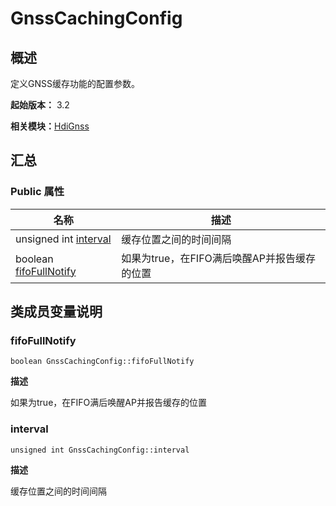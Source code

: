 # GnssCachingConfig


## 概述

定义GNSS缓存功能的配置参数。

**起始版本：** 3.2

**相关模块：**[HdiGnss](_hdi_gnss.md)


## 汇总


### Public 属性

| 名称 | 描述 | 
| -------- | -------- |
| unsigned int [interval](#interval) | 缓存位置之间的时间间隔  | 
| boolean [fifoFullNotify](#fifofullnotify) | 如果为true，在FIFO满后唤醒AP并报告缓存的位置  | 


## 类成员变量说明


### fifoFullNotify

```
boolean GnssCachingConfig::fifoFullNotify
```
**描述**

如果为true，在FIFO满后唤醒AP并报告缓存的位置


### interval

```
unsigned int GnssCachingConfig::interval
```
**描述**

缓存位置之间的时间间隔
